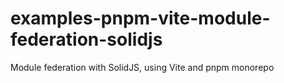 # examples-pnpm-vite-module-federation-solidjs
Module federation with SolidJS, using Vite and pnpm monorepo
